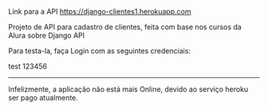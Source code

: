 Link para a API
https://django-clientes1.herokuapp.com

Projeto de API para cadastro de clientes, feita com base nos cursos da Alura sobre Django API

Para testa-la, faça Login com as seguintes credenciais:

test
123456

_____________________________________________________________________________________________________
Infelizmente, a aplicação não está mais Online, devido ao serviço heroku ser pago atualmente.
